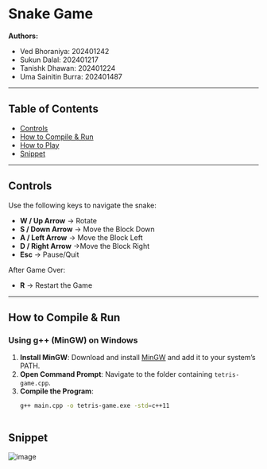 #  Snake Game

**Authors:**

- Ved Bhoraniya: 202401242
- Sukun Dalal: 202401217
- Tanishk Dhawan: 202401224
- Uma Sainitin Burra: 202401487

---

##  Table of Contents

- [Controls](#controls)
- [How to Compile & Run](#how-to-compile--run)
- [How to Play](#how-to-play)
- [Snippet](#snippet)

---


##  Controls

Use the following keys to navigate the snake:

- **W / Up Arrow** → Rotate
- **S / Down Arrow** → Move the Block Down
- **A / Left Arrow** → Move the Block Left
- **D / Right Arrow** →Move the Block Right
- **Esc** → Pause/Quit

After Game Over:
- **R** → Restart the Game

---



##  How to Compile & Run

### **Using g++ (MinGW) on Windows**

1. **Install MinGW**: Download and install [MinGW](http://www.mingw.org/) and add it to your system’s PATH.
2. **Open Command Prompt**: Navigate to the folder containing `tetris-game.cpp`.
3. **Compile the Program**:
   ```bash
   g++ main.cpp -o tetris-game.exe -std=c++11
   


## Snippet

![image](https://github.com/user-attachments/assets/6945188b-059d-417e-a81d-caabb4fa289a)



